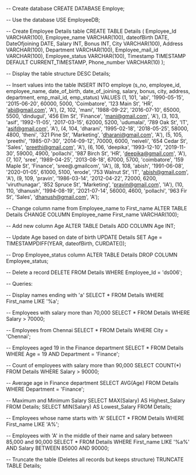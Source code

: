 -- Create database
CREATE DATABASE Employe;

-- Use the database
USE EmployeeDB;

-- Create Employee Details table
CREATE TABLE Details (
    Employee_Id VARCHAR(100),
    Employee_name VARCHAR(100),
    dateofBirth DATE,
    DateOfjoining DATE,
    Salary INT,
    Bonus INT,
    City VARCHAR(100),
    Address VARCHAR(100),
    Department VARCHAR(100),
    Employee_mail_id VARCHAR(100),
    Employee_status VARCHAR(100),
    Timestamp TIMESTAMP DEFAULT CURRENT_TIMESTAMP,
    Phone_number VARCHAR(10)
);

-- Display the table structure
DESC Details;

-- Insert values into the table
INSERT INTO employe (s_no, employee_id, employee_name, date_of_birth, date_of_joining, salary, bonus, city, address, department, emp_mail_id, emp_status) VALUES
(1, 101, 'abi', '1990-05-15', '2015-06-20', 60000, 5000, 'Coimbatore', '123 Main St', 'HR', 'abi@gmail.com', 'A'),
(2, 102, 'mani', '1988-09-22', '2016-07-10', 65000, 5500, 'dindugul', '456 Elm St', 'Finance', 'mani@gmail.com', 'A'),
(3, 103, 'asif', '1992-11-05', '2017-03-15', 62000, 5200, 'udumalai', '789 Oak St', 'IT', 'asif@gmail.com', 'A'),
(4, 104, 'dharani', '1995-02-18', '2018-05-25', 58000, 4800, 'theni', '321 Pine St', 'Marketing', 'dharani@gmail.com', 'A'),
(5, 105, 'preethi', '1985-07-30', '2014-09-12', 70000, 6000, 'neiveli', '654 Cedar St', 'Sales', 'preethi@gmail.com', 'A'),
(6, 106, 'deepika', '1993-12-10', '2019-11-30', 59000, 4900, 'pollachi', '987 Birch St', 'HR', 'deepika@gmail.com', 'A'),
(7, 107, 'sree', '1989-04-25', '2013-08-18', 67000, 5700, 'coimbatore', '159 Maple St', 'Finance', 'sree@.gmailcom', 'IA'),
(8, 108, 'abish', '1991-06-08', '2020-01-05', 61000, 5100, 'erode', '753 Walnut St', 'IT', 'abish@gmail.com', 'A'),
(9, 109, 'pravin', '1986-03-14', '2012-04-22', 72000, 6200, 'viruthunagar', '852 Spruce St', 'Marketing', 'pravin@gmail.com', 'IA'),
(10, 110, 'dhanush', '1994-08-19', '2021-07-14', 56000, 4600, 'pollachi', '963 Fir St', 'Sales', 'dhanush@gmail.com', 'A');

-- Change column name from Employee_name to First_name
ALTER TABLE Details
CHANGE COLUMN Employee_name First_name VARCHAR(100);

-- Add new column Age
ALTER TABLE Details
ADD COLUMN Age INT;

-- Update Age based on date of birth
UPDATE Details
SET Age = TIMESTAMPDIFF(YEAR, dateofBirth, CURDATE());

-- Drop Employee_status column
ALTER TABLE Details
DROP COLUMN Employee_status;

-- Delete a record
DELETE FROM Details WHERE Employee_Id = 'ds006';

-- Queries:

-- Display names ending with 'a'
SELECT * FROM Details WHERE First_name LIKE '%a';

-- Employees with salary more than 70,000
SELECT * FROM Details WHERE Salary > 70000;

-- Employees from Chennai
SELECT * FROM Details WHERE City = 'Chennai';

-- Employees aged 19 in the Finance department
SELECT * FROM Details WHERE Age = 19 AND Department = 'Finance';

-- Count of employees with salary more than 90,000
SELECT COUNT(*) FROM Details WHERE Salary > 90000;

-- Average age in Finance department
SELECT AVG(Age) FROM Details WHERE Department = 'Finance';

-- Maximum and Minimum Salary
SELECT MAX(Salary) AS Highest_Salary FROM Details;
SELECT MIN(Salary) AS Lowest_Salary FROM Details;

-- Employees whose name starts with 'A'
SELECT * FROM Details WHERE First_name LIKE 'A%';

-- Employees with 'A' in the middle of their name and salary between 85,000 and 90,000
SELECT * FROM Details WHERE First_name LIKE '%a%' AND Salary BETWEEN 85000 AND 90000;

-- Truncate the table (Deletes all records but keeps structure)
TRUNCATE TABLE Details;

